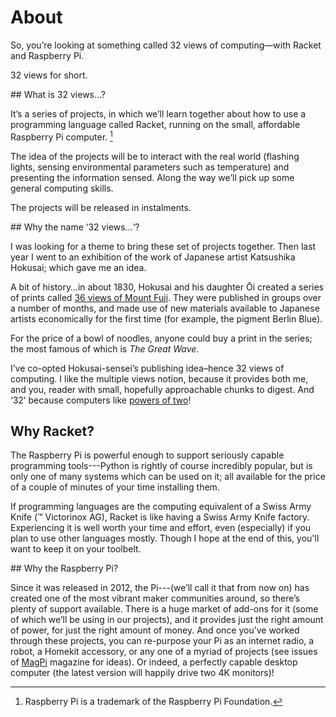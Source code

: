 # About 

So, you’re looking at something called 32 views of computing—with Racket and Raspberry Pi.

32 views for short.

## What is 32 views…?

It’s a series of projects, in which we’ll learn together about how to use a programming language called Racket, running on the small, affordable Raspberry Pi computer. [^pi]

[^pi]: Raspberry Pi is a trademark of the Raspberry Pi Foundation.

The idea of the projects will be to interact with the real world (flashing lights, sensing environmental parameters such as temperature) and presenting the information sensed. Along the way we’ll pick up some general computing skills.

The projects will be released in instalments.

## Why the name ‘32 views…‘?

I was looking for a theme to bring these set of projects together. Then last year I went to an exhibition of the work of Japanese artist Katsushika Hokusai; which gave me an idea.

A bit of history…in about 1830, Hokusai and his daughter Ōi created a series of prints called [36 views of Mount Fuji](https://en.wikipedia.org/wiki/Thirty-six_Views_of_Mount_Fuji). They were published in groups over a number of months, and made use of new materials available to Japanese artists economically for the first time (for example, the pigment Berlin Blue).

For the price of a bowl of noodles, anyone could buy a print in the series; the most famous of which is *The Great Wave*.

I’ve co-opted Hokusai-sensei’s publishing idea–hence 32 views of computing. I like the multiple views notion, because it provides both me, and you, reader with small, hopefully approachable chunks to digest. And ‘32’ because computers like [powers of two](https://en.wikipedia.org/wiki/Power_of_two)!

## Why Racket?

The Raspberry Pi is powerful enough to support seriously capable programming tools---Python is rightly of course incredibly popular, but is only one of many systems which can be used on it; all available for the price of a couple of minutes of your time installing them.

If programming languages are the computing equivalent of a Swiss Army Knife (™ Victorinox AG), Racket is like having a Swiss Army Knife factory. Experiencing it is well worth your time and effort, even (especially) if you plan to use other languages mostly. Though I hope at the end of this, you'll want to keep it on your toolbelt.

## Why the Raspberry Pi?

Since it was released in 2012, the Pi---(we’ll call it that from now on) has created one of the most vibrant maker communities around, so there’s plenty of support available. There is a huge market of add-ons for it (some of which we’ll be using in our projects), and it provides just the right amount of power, for just the right amount of money. And once you’ve worked through these projects, you can re-purpose your Pi as an internet radio, a robot, a Homekit accessory, or any one of a myriad of projects (see issues of [MagPi](https://www.raspberrypi.org/magpi/) magazine for ideas). Or indeed, a perfectly capable desktop computer (the latest version will happily drive two 4K monitors)!




